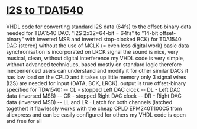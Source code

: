
# [I2S to TDA1540](https://github.com/c2titan/I2S-TDA1540)

VHDL code for converting standard I2S data (64fs) to the offset-binary data needed for TDA1540 DAC.
"I2S 2x32=64-bit = 64fs" to "14-bit offset-binary" with inverted MSB and inverted stop-clocked BCK) for TDA1540 DAC (stereo) without the use of MCLK (= even less digital work)
basic data synchronisation is incorporated on LRCK signal
the sound is nice, very musical, clean, without digital interference
my VHDL code is very simple, without advanced techniques, based mostly on standard logic
therefore inexperienced users can understand and modify it for other similar DACs
it has low load on the CPLD and it takes up little memory
only 3 signal wires (I2S) are needed for input (DATA, BCK, LRCK).
output is true offset-binary specified for TDA1540: -- CL - stopped Left DAC clock -- DL - Left DAC data (inversed MSB) -- CR - stopped Right DAC clock -- DR - Right DAC data (inversed MSB) -- LL and LR - Latch for both channels (latched together)
it flawlessly works with the cheap CPLD EPM240T100C5 from aliexpress and can be easily configured for others
my VHDL code is open and free for all
